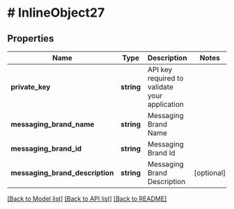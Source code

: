 # # InlineObject27

## Properties

Name | Type | Description | Notes
------------ | ------------- | ------------- | -------------
**private_key** | **string** | API key required to validate your application |
**messaging_brand_name** | **string** | Messaging Brand Name |
**messaging_brand_id** | **string** | Messaging Brand Id |
**messaging_brand_description** | **string** | Messaging Brand Description | [optional]

[[Back to Model list]](../../README.md#models) [[Back to API list]](../../README.md#endpoints) [[Back to README]](../../README.md)
